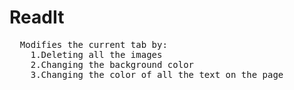 # ReadIt
<pre>
  Modifies the current tab by:
    1.Deleting all the images
    2.Changing the background color
    3.Changing the color of all the text on the page
</pre>
